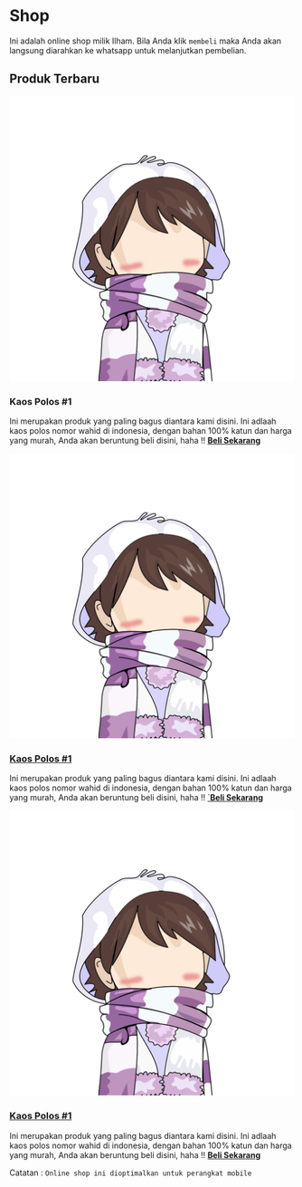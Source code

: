 # Shop

Ini adalah online shop milik Ilham. Bila Anda klik `membeli` maka Anda akan langsung diarahkan ke whatsapp untuk melanjutkan pembelian. 

## Produk Terbaru

<img src="https://github.com/hamsrmdhn/hamsrmdhn.github.io/raw/master/asami%2002.png">

<h3><b> Kaos Polos #1</b></h3>

Ini merupakan produk yang paling bagus diantara kami disini. Ini adlaah kaos polos nomor wahid di indonesia, dengan bahan 100% katun dan harga yang murah, Anda akan beruntung beli disini, haha !! <a href="https://wa.me/6285812789743"><b>Beli Sekarang</b></a>

<img src="https://github.com/hamsrmdhn/hamsrmdhn.github.io/raw/master/asami%2002.png">

<h3><a href="https://twiter.com/hams_rmdhn"> Kaos Polos #1 </a></h3>

Ini merupakan produk yang paling bagus diantara kami disini. Ini adlaah kaos polos nomor wahid di indonesia, dengan bahan 100% katun dan harga yang murah, Anda akan beruntung beli disini, haha !! <a href="https://wa.me/6285812789743">`<b>Beli Sekarang</b></a>

<img src="https://github.com/hamsrmdhn/hamsrmdhn.github.io/raw/master/asami%2002.png">

<h3><a href="https://twiter.com/hams_rmdhn"> Kaos Polos #1 </a></h3>

Ini merupakan produk yang paling bagus diantara kami disini. Ini adlaah kaos polos nomor wahid di indonesia, dengan bahan 100% katun dan harga yang murah, Anda akan beruntung beli disini, haha !! <a href="https://wa.me/6285812789743"><b>Beli Sekarang</b></a>

Catatan : `Online shop ini dioptimalkan untuk perangkat mobile`
